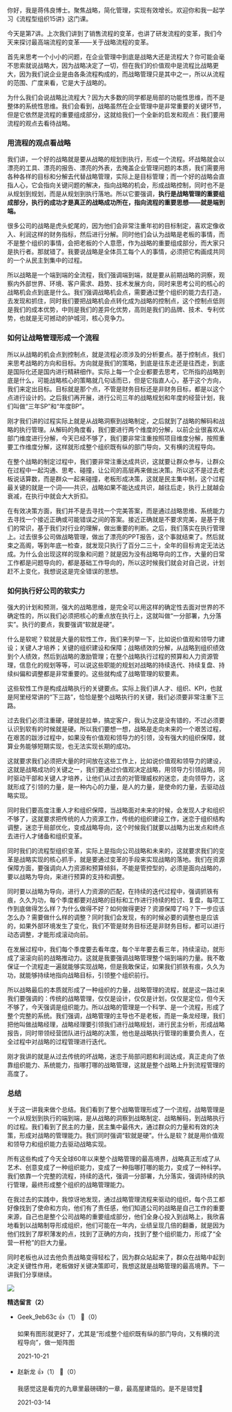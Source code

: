 你好，我是蒋伟良博士。聚焦战略，简化管理，实现有效增长。欢迎你和我一起学习《流程型组织15讲》这门课。

今天是第7讲。上次我们讲到了销售流程的变革，也讲了研发流程的变革，我们今天来探讨最高端流程的变革——关于战略流程的变革。

首先来思考一个小小的问题，在企业管理中到底是战略大还是流程大？你可能会毫不思索就说战略大，因为战略决定了一切，但在我们的价值观中是流程比战略更大，因为我们说企业是由各条流程构成的，而战略管理只是其中之一，所以从流程的范围、广度来看，它是大于战略的。

为什么我们会说战略比流程大？因为大多数的同学都是局部的功能性思维，而不是整体的系统性思维。我们会看到，战略虽然在企业管理中是非常重要的关键环节，但是它依然是流程的重要组成部分，这就给我们一个全新的启发和观点：我们要用流程的观点去看待战略。

### 用流程的观点看战略

我们讲，一个好的战略就是要从战略的规划到执行，形成一个流程。坏战略就会以漂亮的工具、漂亮的报告、漂亮的外表，去掩盖企业管理问题的本质，我们需要用各种各样的目标和分解去代替战略管理，实际上是目标管理；而一个好的战略会直指人心，它会指向关键问题的解决，指向战略的机会，形成战略控制，同时也不是从规划到规划，而是从规划到执行落地。所以它要强调，**执行是战略管理的重要组成部分，执行的成功才是真正的战略成功所在，指向流程的重要思想——就是端到端。**

很多公司的战略是虎头蛇尾的，因为他们会非常注重年初的目标制定，喜欢定像收入、利润这样的财务指标，然后进行分解。同时他们会认为战略是老板的事情，而不是整个组织的事情，会把老板的个人意愿，作为战略的重要组成部分，而大家只是执行者。那就错了。我要说战略是全体员工每个人的事情，必须把它构画成共同的一个从民主到集中的过程。

所以战略是一个端到端的全流程，我们强调端到端，就是要从前期战略的洞察，观察内外部世界、环境、客户需求、趋势、技术发展方向，同时来思考公司的核心的战略机会点到底是什么。我们强调战略机会点，需要通过整个组织的能力去打造，去发现和抓住，同时我们要把战略机会点转化成为战略的控制点，这个控制点低则是我们的成本优势，中则是我们的差异化优势，高则是我们的品牌、技术、专利优势，也就是无可撼动的护城河，核心竞争力。

### 如何让战略管理形成一个流程

所以从战略的机会点到控制点，就是流程必须涉及的分析要点。基于控制点，我们来思考战略的方向和目标。方向就是我们的策略，到底是往东走还是往西走，到底是国际化还是国内进行精耕细作。实际上每一个企业都要去思考，它所指的战略到底是什么，可能战略核心的策略就几句话而已，但是它指直人心，基于这个方向，我们来定出目标。目标就是那个点，不管是财务目标还是非财务目标，都是以这个点进行设计的。之后我们再开展，进行公司三年的战略规划和年度的经营计划，我们叫做“三年SP”和“年度BP”。

刚才我们讲的过程实际上就是从战略洞察到战略制定，之后就到了战略的解码和战略的执行管理。从解码的角度看，我们要进行两个维度的分解，以前企业很喜欢从部门维度进行分解，今天已经不够了，我们要非常注重按照项目维度分解，按照重要工作维度分解，这样就形成整个组织既有纵的部门导向，又有横的流程导向。

在整个战略的制定过程中，我们要非常注重达成共识，这就要让群众参与，让群众在过程中一起沟通、思考、碰撞，让公司的高层再来做出决策。所以这不是过去老板说话算数，而是群众一起来碰撞，老板形成决策，这就是民主集中制，这个过程最关键的就是一个词——共识，战略如果不能达成共识，越往后走，执行上就越会衰减，在执行中就会大大折扣。

在有效决策方面，我们并不是去寻找一个完美答案，而是通过战略思维、系统能力去寻找一个接近正确或可能错误之间的答案。接近正确就是不要求完美，是基于我们的常识，基于我们对行业的理解，做出重要的判断。之后，我们落实在执行管理上。过去很多公司做战略管理，做出了漂亮的PPT报告，这个事就结束了。然后就束之高阁，等到年底一检查，就发现只执行了百分二三十，全年的目标肯定无法达成。为什么会出现这样的现象和问题？就是因为没有战略导向的工作，大量的日常工作都是问题导向的，都是基础工作导向的，所以这时候我们就会对自己说，计划赶不上变化，我想说这是完全错误的思想。

### 如何执行好公司的软实力

强大的计划和预测，强大的战略思维，是完全可以用这样的确定性去面对世界的不确定性的，所以我们必须把核心的重点放在执行上，这就叫做“一分部署，九分落实”。执行的要点，我要强调“软就是硬”。

什么是软呢？软就是大量的软性工作，我们来列举一下，比如说价值观和领导力建设；关键人才培养；关键的组织建设和保障；战略绩效的分解，从战略到组织绩效到个人绩效，然后到战略的激励管理；在整个战略执行过程的预算和人力资源管理，信息化的规划等等，可以说这些职能的规划对战略的持续迭代、持续复盘、持续纠偏和调整都是非常重要的。这些就构成了战略管理的软要素。

这些软性工作是构成战略执行的关键要点。实际上我们讲人才、组织、KPI，也就是阿里经常讲的“下三路”，恰恰是整个战略执行的关键，我们必须要非常注重下三路。

过去我们必须注重硬，硬就是拉单，搞定客户，我认为这是没有错的，不过必须要认识到软有的时候就是硬。所以我们要想一想，战略是走向未来的一个艰苦过程，在艰苦的跋涉过程中，如果没有价值观和领导力的引领，没有强大的组织保障，就算业务能够短期实现，也无法实现长期的成功。

这就要求我们必须把大量的时间放在这些工作上，比如说价值观和领导力的建设，这就是战略成功的关键之一，我们要通过价值观决定战略，用领导力引领战略，同时驱动干部和关键人才培养，让他们从过去的对管理威权的迷恋，走向领导力，这就形成了引领的力量，是一种内心的力量，是人的力量，是使命的力量，去驱动战略实现。

同时我们要高度注重人才和组织保障，当战略面对未来的时候，会发现人才和组织不够了，这就要求把传统的人力资源工作，传统的组织建设工作，迷恋于组织结构调整，迷恋于局部优化，变成战略导向，这个时候我们就要以战略为出发点和终点去进行人才储备和组织变革。

同时我们的流程型组织变革，实际上是指向公司战略和未来的，这就要求我们的变革是战略实现的核心抓手，就是要通过变革的手段来实现战略的落地。我们在资源保障方面，要强调向人力资源和预算倾斜，不能是管控型的，必须是面向战略的，要以战略为导向，来进行预算的支持和调整。

同时要以战略为导向，进行人力资源的匹配，在持续的迭代过程中，强调抓铁有痕，久久为功，每个季度都要对战略的目标和工作进行持续的检讨、复盘，每项工作到底做得怎么样？为什么做得不好？如何做得更好？资源保障了吗？下一步应该怎么办？需要做什么样的调整？同时我们会发现，有的时候必要的调整也是应该的，如果外部环境发生了变化，我们不管是财务目标还是非财务目标，都可以进行动态调整，才能形成滚动向前。

在发展过程中，我们每个季度要去看年度，每个半年要去看三年，持续滚动，就形成了滚滚向前的战略推动力。这就是我要强调战略管理整个端到端的力量。我不敢保证一个流程走一遍就能够实现战略，但是我敢保证，如果我们抓铁有痕，久久为功，就能够持续地指向战略目标，引领整个组织前行。

所以战略最后的本质就形成了一种组织的力量，战略管理的流程，就是这一路过来我们要强调的：传统的战略管理，仅仅是设计，仅仅是计划，仅仅是定位，但今天不够了，今天强调是组织能力。所以战略的管理是一个科学、是一个流程，形成了整个完整的系统。我们强调，战略管理的主导也不是老板，而是一条龙经理，我们把他叫做战略经理，战略经理要引领我们进行战略规划，进行民主分析，形成战略报告，同时带领经营团队进行战略的决策，他也是战略执行管理的重要负责人，在全过程中对战略的过程管理进行迭代。

刚才我讲的就是从过去传统的坏战略，迷恋于局部问题和利润达成，真正走向了依靠组织能力、系统能力，指哪打哪的战略管理，这就是整个战略上升到流程管理的高度了。

### 总结

关于这一讲我来做个总结。我们看到了整个战略管理形成了一个流程，战略管理是一个从规划到执行的端到端，是从战略的洞察到战略制定、战略解码，到战略执行的过程。我们看到了民主的力量，民主集中最伟大，通过群众的力量和有效的决策，形成对战略的管理能力。我们同时强调“软就是硬”。什么是软？就是用价值观和领导力和组织能力去驱动战略实现。

所有这些构成了今天全球60年以来整个战略管理的最高境界，战略真正形成了从艺术、创意变成了一种组织能力，变成了一种指哪打哪的能力，变成了一种科学。我们依靠一个完整的流程，持续的迭代，强调一分部署，九分落实，强调持续的执行管理，最终形成整个组织的战略管理能力。

在我过去的实践中，我惊讶地发现，通过战略管理流程来驱动的组织，每个员工都好像找到了使命和方向，他们有了责任感，他们知道公司的战略是自己工作的重要来源，自己也是整个公司战略的重要组成部分，他们全身心投入到战略上，我欣喜地看到以战略制导形成组织，他们可能在一年内，业绩呈现几倍的翻番，就是因为他们找到了厚积薄发的点，找到了正确的方向，找到了整个组织能力，形成了“全营一杆枪”的巨大力量。

同时老板也从过去他负责战略变得轻松了，因为群众站起来了，群众在战略中起到决定关键性作用，老板做好关键决策即可，我想这就是战略管理的最高境界。下一讲我们分享继续。

![](https://static001.geekbang.org/resource/image/bd/bc/bd2c1cca760947c6d7b23579776be2bc.png?wh=2457%2A2448)
<div><strong>精选留言（2）</strong></div><ul>
<li><span>Geek_9eb63c</span> 👍（1） 💬（0）<p>如果有图形就更好了，尤其是“形成整个组织既有纵的部门导向，又有横的流程导向”，做一矩阵图</p>2021-10-21</li><br/><li><span>赵新龙</span> 👍（1） 💬（0）<p>我感觉这是看完的九章里最磅礴的一章，最高屋建瓴的。是不是错觉🤣</p>2021-03-14</li><br/>
</ul>